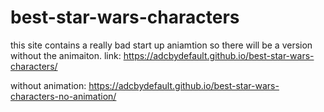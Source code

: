 # best-star-wars-characters

this site contains a really bad start up aniamtion so there will be a version without the animaiton.
link: https://adcbydefault.github.io/best-star-wars-characters/

without animation: https://adcbydefault.github.io/best-star-wars-characters-no-animation/
